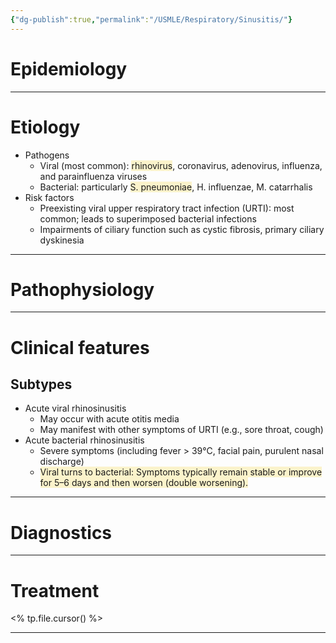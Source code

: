 ```yaml
---
{"dg-publish":true,"permalink":"/USMLE/Respiratory/Sinusitis/"}
---
```


# Epidemiology


---
# Etiology
- Pathogens
	- Viral (most common): <span style="background:rgba(240, 200, 0, 0.2)">rhinovirus</span>, coronavirus, adenovirus, influenza, and parainfluenza viruses
	- Bacterial: particularly <span style="background:rgba(240, 200, 0, 0.2)">S. pneumoniae</span>, H. influenzae, M. catarrhalis
- Risk factors
	 - Preexisting viral upper respiratory tract infection (URTI): most common; leads to superimposed bacterial infections
	 - Impairments of ciliary function such as cystic fibrosis, primary ciliary dyskinesia



---
# Pathophysiology


---
# Clinical features
## Subtypes
- Acute viral rhinosinusitis
	- May occur with acute otitis media
	- May manifest with other symptoms of URTI (e.g., sore throat, cough)
- Acute bacterial rhinosinusitis
	- Severe symptoms (including fever > 39°C, facial pain, purulent nasal discharge)
	- <span style="background:rgba(240, 200, 0, 0.2)">Viral turns to bacterial: Symptoms typically remain stable or improve for 5–6 days and then worsen (double worsening).</span>

---
# Diagnostics


---
# Treatment
<% tp.file.cursor() %>

---
